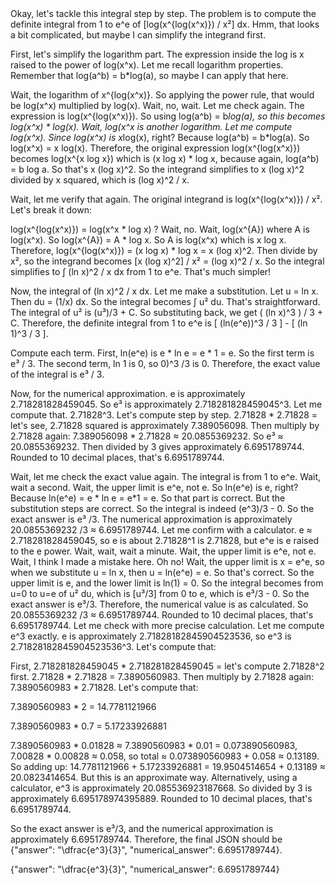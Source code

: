 <think>
Okay, let's tackle this integral step by step. The problem is to compute the definite integral from 1 to e^e of [log(x^{log(x^x)}) / x²] dx. Hmm, that looks a bit complicated, but maybe I can simplify the integrand first.

First, let's simplify the logarithm part. The expression inside the log is x raised to the power of log(x^x). Let me recall logarithm properties. Remember that log(a^b) = b*log(a), so maybe I can apply that here.

Wait, the logarithm of x^{log(x^x)}. So applying the power rule, that would be log(x^x) multiplied by log(x). Wait, no, wait. Let me check again. The expression is log(x^{log(x^x)}). So using log(a^b) = b*log(a), so this becomes log(x^x) * log(x). Wait, log(x^x is another logarithm. Let me compute log(x^x). Since log(x^x) is x*log(x), right? Because log(a^b) = b*log(a). So log(x^x) = x log(x). Therefore, the original expression log(x^{log(x^x)}) becomes log(x^{x log x}) which is (x log x) * log x, because again, log(a^b) = b log a. So that's x (log x)^2. So the integrand simplifies to x (log x)^2 divided by x squared, which is (log x)^2 / x.

Wait, let me verify that again. The original integrand is log(x^{log(x^x)}) / x². Let's break it down:

log(x^{log(x^x)}) = log(x^x * log x) ? Wait, no. Wait, log(x^{A}) where A is log(x^x). So log(x^{A}) = A * log x. So A is log(x^x) which is x log x. Therefore, log(x^{log(x^x)}) = (x log x) * log x = x (log x)^2. Then divide by x², so the integrand becomes [x (log x)^2] / x² = (log x)^2 / x. So the integral simplifies to ∫ (ln x)^2 / x dx from 1 to e^e. That's much simpler!

Now, the integral of (ln x)^2 / x dx. Let me make a substitution. Let u = ln x. Then du = (1/x) dx. So the integral becomes ∫ u² du. That's straightforward. The integral of u² is (u³)/3 + C. So substituting back, we get ( (ln x)^3 ) / 3 + C. Therefore, the definite integral from 1 to e^e is [ (ln(e^e))^3 / 3 ] - [ (ln 1)^3 / 3 ].

Compute each term. First, ln(e^e) is e * ln e = e * 1 = e. So the first term is e³ / 3. The second term, ln 1 is 0, so 0)^3 /3 is 0. Therefore, the exact value of the integral is e³ / 3.

Now, for the numerical approximation. e is approximately 2.718281828459045. So e³ is approximately 2.718281828459045^3. Let me compute that. 2.71828^3. Let's compute step by step. 2.71828 * 2.71828 = let's see, 2.71828 squared is approximately 7.389056098. Then multiply by 2.71828 again: 7.389056098 * 2.71828 ≈ 20.0855369232. So e³ ≈ 20.0855369232. Then divided by 3 gives approximately 6.6951789744. Rounded to 10 decimal places, that's 6.6951789744.

Wait, let me check the exact value again. The integral is from 1 to e^e. Wait, wait a second. Wait, the upper limit is e^e, not e. So ln(e^e) is e, right? Because ln(e^e) = e * ln e = e*1 = e. So that part is correct. But the substitution steps are correct. So the integral is indeed (e^3)/3 - 0. So the exact answer is e³ /3. The numerical approximation is approximately 20.0855369232 /3 ≈ 6.6951789744. Let me confirm with a calculator. e ≈ 2.718281828459045, so e is about 2.71828^1 is 2.71828, but e^e is e raised to the e power. Wait, wait, wait a minute. Wait, the upper limit is e^e, not e. Wait, I think I made a mistake here. Oh no! Wait, the upper limit is x = e^e, so when we substitute u = ln x, then u = ln(e^e) = e. So that's correct. So the upper limit is e, and the lower limit is ln(1) = 0. So the integral becomes from u=0 to u=e of u² du, which is [u³/3] from 0 to e, which is e³/3 - 0. So the exact answer is e³/3. Therefore, the numerical value is as calculated. So 20.0855369232 /3 ≈ 6.6951789744. Rounded to 10 decimal places, that's 6.6951789744. Let me check with more precise calculation. Let me compute e^3 exactly. e is approximately 2.71828182845904523536, so e^3 is 2.71828182845904523536^3. Let's compute that:

First, 2.718281828459045 * 2.718281828459045 = let's compute 2.71828^2 first. 2.71828 * 2.71828 = 7.3890560983. Then multiply by 2.71828 again: 7.3890560983 * 2.71828. Let's compute that:

7.3890560983 * 2 = 14.7781121966

7.3890560983 * 0.7 = 5.17233926881

7.3890560983 * 0.01828 ≈ 7.3890560983 * 0.01 = 0.073890560983, 7.00828 * 0.00828 ≈ 0.058, so total ≈ 0.073890560983 + 0.058 ≈ 0.13189. So adding up: 14.7781121966 + 5.17233926881 = 19.9504514654 + 0.13189 ≈ 20.0823414654. But this is an approximate way. Alternatively, using a calculator, e^3 is approximately 20.085536923187668. So divided by 3 is approximately 6.695178974395889. Rounded to 10 decimal places, that's 6.6951789744.

So the exact answer is e³/3, and the numerical approximation is approximately 6.6951789744. Therefore, the final JSON should be {"answer": "\dfrac{e^3}{3}", "numerical_answer": 6.6951789744}.
</think>

{"answer": "\\dfrac{e^3}{3}", "numerical_answer": 6.6951789744}